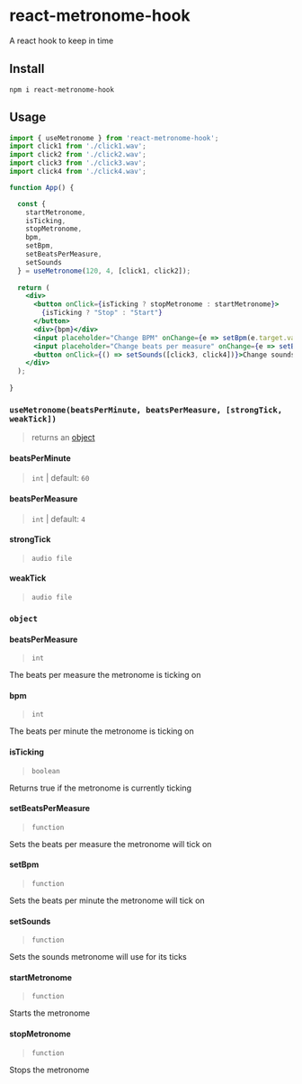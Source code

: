 # react-metronome-hook
A react hook to keep in time

## Install
`
npm i react-metronome-hook
`

## Usage
```jsx
import { useMetronome } from 'react-metronome-hook';
import click1 from './click1.wav';
import click2 from './click2.wav';
import click3 from './click3.wav';
import click4 from './click4.wav';

function App() {

  const {
    startMetronome,
    isTicking,
    stopMetronome,
    bpm,
    setBpm,
    setBeatsPerMeasure,
    setSounds
  } = useMetronome(120, 4, [click1, click2]);
  
  return (
    <div>
      <button onClick={isTicking ? stopMetronome : startMetronome}>
        {isTicking ? "Stop" : "Start"}
      </button>
      <div>{bpm}</div>
      <input placeholder="Change BPM" onChange={e => setBpm(e.target.value)} />
      <input placeholder="Change beats per measure" onChange={e => setBeatsPerMeasure(e.target.value)} />
      <button onClick={() => setSounds([click3, click4])}>Change sounds</button>
    </div>
  );
  
}

```

### ```useMetronome(beatsPerMinute, beatsPerMeasure, [strongTick, weakTick])```
> returns an [object](#object)

#### beatsPerMinute
> ```int``` | default: ```60```

#### beatsPerMeasure
> ```int``` | default: ```4```

#### strongTick
> ```audio file```

#### weakTick
> ```audio file```

### ```object```

#### beatsPerMeasure
> ```int```

The beats per measure the metronome is ticking on

#### bpm
> ```int```

The beats per minute the metronome is ticking on

#### isTicking
> ```boolean```

Returns true if the metronome is currently ticking

#### setBeatsPerMeasure
> ```function```

Sets the beats per measure the metronome will tick on

#### setBpm
> ```function```

Sets the beats per minute the metronome will tick on

#### setSounds
> ```function```

Sets the sounds metronome will use for its ticks

#### startMetronome
> ```function```

Starts the metronome

#### stopMetronome
> ```function```

Stops the metronome
